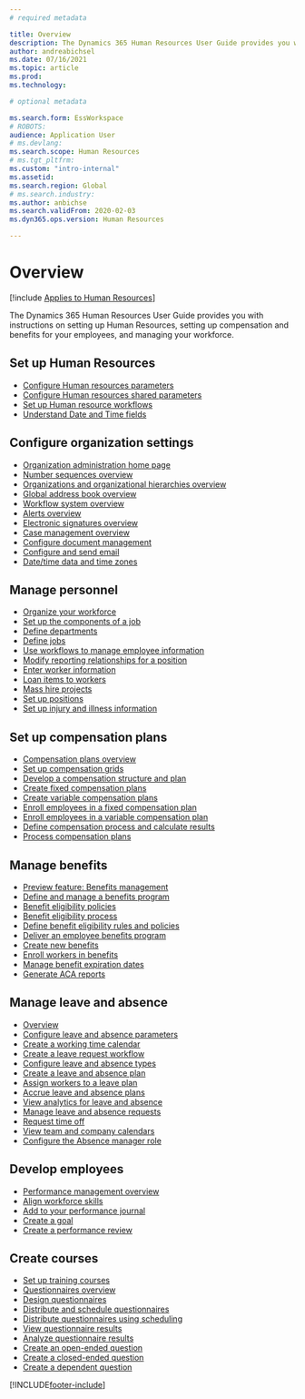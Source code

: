 ```yaml
---
# required metadata

title: Overview
description: The Dynamics 365 Human Resources User Guide provides you with instructions on setting up Human Resources, setting up compensation and benefits for your employees, and managing your workforce.
author: andreabichsel
ms.date: 07/16/2021
ms.topic: article
ms.prod: 
ms.technology: 

# optional metadata

ms.search.form: EssWorkspace
# ROBOTS: 
audience: Application User
# ms.devlang: 
ms.search.scope: Human Resources
# ms.tgt_pltfrm: 
ms.custom: "intro-internal"
ms.assetid: 
ms.search.region: Global
# ms.search.industry: 
ms.author: anbichse
ms.search.validFrom: 2020-02-03
ms.dyn365.ops.version: Human Resources

---
```


# Overview

[!include [Applies to Human Resources](../includes/applies-to-hr.md)]

The Dynamics 365 Human Resources User Guide provides you with instructions on setting up Human Resources, setting up compensation and benefits for your employees, and managing your workforce.

## Set up Human Resources

  - [Configure Human resources parameters](hr-setup-parameters.md)</br>
  - [Configure Human resources shared parameters](hr-setup-shared-parameters.md)</br>
  - [Set up Human resource workflows](./hr-workflow-manage-employee-information.md)</br>
  - [Understand Date and Time fields](hr-setup-date-time-fields.md)</br>

## Configure organization settings

  - [Organization administration home page](../fin-ops-core/fin-ops/organization-administration/organization-administration-home-page.md?toc=/dynamics365/human-resources/toc.json)</br>
  - [Number sequences overview](../fin-ops-core/fin-ops/organization-administration/number-sequence-overview.md?toc=/dynamics365/human-resources/toc.json)</br>
 - [Organizations and organizational hierarchies overview](../fin-ops-core/fin-ops/organization-administration/organizations-organizational-hierarchies.md?toc=/dynamics365/human-resources/toc.json)</br>
 - [Global address book overview](../fin-ops-core/fin-ops/organization-administration/overview-global-address-book.md?toc=/dynamics365/human-resources/toc.json)</br>
 - [Workflow system overview](../fin-ops-core/fin-ops/organization-administration/overview-workflow-system.md?toc=/dynamics365/human-resources/toc.json)</br>
 - [Alerts overview](../fin-ops-core/fin-ops/get-started/alerts-overview.md?toc=/dynamics365/human-resources/toc.json)</br>
 - [Electronic signatures overview](../fin-ops-core/fin-ops/organization-administration/electronic-signature-overview.md?toc=/dynamics365/human-resources/toc.json)</br>
 - [Case management overview](../fin-ops-core/fin-ops/organization-administration/cases.md?toc=/dynamics365/human-resources/toc.json)</br>
 - [Configure document management](../fin-ops-core/fin-ops/organization-administration/configure-document-management.md?toc=/dynamics365/human-resources/toc.json)</br>
 - [Configure and send email](../fin-ops-core/fin-ops/organization-administration/configure-email.md?toc=/dynamics365/human-resources/toc.json)</br>
 - [Date/time data and time zones](../fin-ops-core/fin-ops/organization-administration/date-time-zones.md?toc=/dynamics365/human-resources/toc.json)</br>

## Manage personnel

 - [Organize your workforce](hr-personnel-departments-jobs-positions.md)</br>
 - [Set up the components of a job](hr-personnel-jobs.md)</br>
 - [Define departments](hr-personnel-define-departments.md)</br>
 - [Define jobs](hr-personnel-define-jobs.md)</br>
 - [Use workflows to manage employee information](hr-workflow-manage-employee-information.md)</br>
 - [Modify reporting relationships for a position](hr-personnel-modify-reporting-relationships-position.md)</br>
 - [Enter worker information](hr-personnel-enter-worker-information.md)</br>
 - [Loan items to workers](hr-personnel-loan-item-worker.md)</br>
 - [Mass hire projects](hr-personnel-mass-hire-projects.md)</br>
 - [Set up positions](hr-personnel-set-up-positions.md)</br>
 - [Set up injury and illness information](hr-personnel-set-up-injury-illness-information.md)</br>

## Set up compensation plans

 - [Compensation plans overview](hr-compensation-overview.md)</br>
 - [Set up compensation grids](hr-compensation-grids.md)</br>
 - [Develop a compensation structure and plan](hr-compensation-structure.md)</br>
 - [Create fixed compensation plans](hr-compensation-fixed-plans.md)</br>
 - [Create variable compensation plans](hr-compensation-variable-plans.md)</br>
 - [Enroll employees in a fixed compensation plan](hr-compensation-enroll-employees-fixed.md)</br>
 - [Enroll employees in a variable compensation plan](hr-compensation-enroll-employees-variable.md)</br>
 - [Define compensation process and calculate results](hr-compensation-define-process.md)</br>
 - [Process compensation plans](hr-compensation-process.md)</br>

## Manage benefits

 - [Preview feature: Benefits management](hr-benefits-management-overview.md)</br>
 - [Define and manage a benefits program](hr-benefits-manage-program.md)</br>
 - [Benefit eligibility policies](hr-benefits-eligibility-policies.md)</br>
 - [Benefit eligibility process](hr-benefits-eligibility-process.md)</br>
 - [Define benefit eligibility rules and policies](hr-benefits-define-eligibility-rules.md)</br>
 - [Deliver an employee benefits program](hr-benefits-deliver-employee-benefits-program.md)</br>
 - [Create new benefits](hr-benefits-create.md)</br>
 - [Enroll workers in benefits](hr-benefits-enroll-workers.md)</br>
 - [Manage benefit expiration dates](hr-benefits-expiration-dates.md)</br>
 - [Generate ACA reports](hr-benefits-aca-reports.md)</br>

## Manage leave and absence

 - [Overview](hr-leave-and-absence-overview.md)</br>
 - [Configure leave and absence parameters](hr-leave-and-absence-parameters.md)</br>
 - [Create a working time calendar](hr-leave-and-absence-working-time-calendar.md)</br>
 - [Create a leave request workflow](hr-leave-and-absence-workflow.md)</br>
 - [Configure leave and absence types](hr-leave-and-absence-types.md)</br>
 - [Create a leave and absence plan](hr-leave-and-absence-plans.md)</br>
 - [Assign workers to a leave plan](hr-leave-and-absence-enroll.md)</br>
 - [Accrue leave and absence plans](hr-leave-and-absence-accrue.md)</br>
 - [View analytics for leave and absence](hr-leave-and-absence-analytics.md)</br>
 - [Manage leave and absence requests](hr-employee-self-service-manage-requests.md)</br>
 - [Request time off](hr-employee-self-service-request-time-off.md)</br>
 - [View team and company calendars](hr-employee-self-service-calendar.md)</br>
 - [Configure the Absence manager role](hr-configure-absence-manager.md)</br>

## Develop employees

 - [Performance management overview](hr-develop-performance-management-overview.md)</br>
 - [Align workforce skills](hr-develop-skills.md)</br>
 - [Add to your performance journal](hr-develop-add-performance-journal.md)</br>
 - [Create a goal](hr-develop-create-goal.md)</br>
 - [Create a performance review](hr-develop-create-performance-review.md)</br>

## Create courses

 - [Set up training courses](hr-learning-courses.md)</br>
 - [Questionnaires overview](hr-learning-questionnaires.md)</br>
 - [Design questionnaires](hr-learning-design-questionnaires.md)</br>
 - [Distribute and schedule questionnaires](hr-learning-distribute-questionnaires.md)</br>
 - [Distribute questionnaires using scheduling](hr-learning-distribute-questionnaires-scheduling.md)</br>
 - [View questionnaire results](hr-learning-evaluate-questionnaire-results.md)</br>
 - [Analyze questionnaire results](hr-learning-analyze-questionnaire-results.md)</br>
 - [Create an open-ended question](hr-learning-create-open-ended-question.md)</br>
 - [Create a closed-ended question](hr-learning-create-closed-ended-question.md)</br>
 - [Create a dependent question](hr-learning-depending-question.md)</br>





[!INCLUDE[footer-include](../includes/footer-banner.md)]
